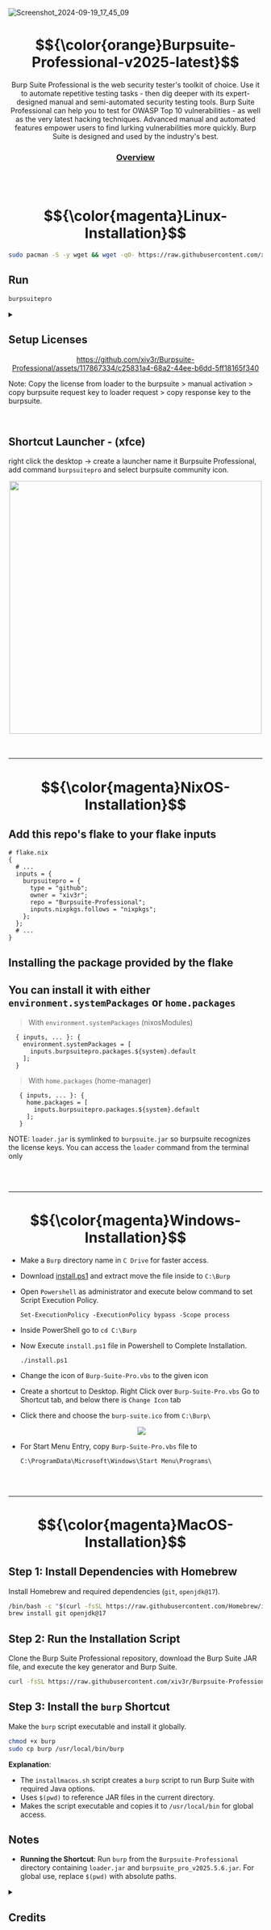 ![Screenshot_2024-09-19_17_45_09](https://github.com/user-attachments/assets/873ef98a-48e0-445b-b5dc-eb5959ad5b34)

<div align="center">

# $${\color{orange}Burpsuite-Professional-v2025-latest}$$
</div>

<p align="center"> Burp Suite Professional is the web security tester's toolkit of choice. Use it to automate repetitive testing tasks - then dig deeper with its expert-designed manual and semi-automated security testing tools. Burp Suite Professional can help you to test for OWASP Top 10 vulnerabilities - as well as the very latest hacking techniques. Advanced manual and automated features empower users to find lurking vulnerabilities more quickly. Burp Suite is designed and used by the industry's best.</p>

<h3 align="center">

[Overview](https://portswigger.net/burp/pro)
</h3>
 
<br>
<br>

#  $${\color{magenta}Linux-Installation}$$
```sh
sudo pacman -S -y wget && wget -qO- https://raw.githubusercontent.com/xiv3r/Burpsuite-Professional/main/install.sh | sudo bash
```
## Run
```sh
burpsuitepro
```
<details><summary></summary>

## Update
> optional
```
cd && sudo rm -rf Burpsuite-Professional && wget -qO- https://raw.githubusercontent.com/xiv3r/Burpsuite-Professional/refs/heads/main/update.sh | sudo bash
```
 
## Java Version
> select the default openjdk runtime
```
sudo update-alternatives --config java
```               
</details>

## Setup Licenses

<div align="center">
 
https://github.com/xiv3r/Burpsuite-Professional/assets/117867334/c25831a4-68a2-44ee-b6dd-5ff18165f340
</div>
 
Note: Copy the license from loader to the burpsuite > manual activation > copy burpsuite request key to loader request >  copy response key to the burpsuite.

<br>

## Shortcut Launcher - (xfce)
right click the desktop -> create a launcher name it Burpsuite Professional, add command `burpsuitepro` and select burpsuite community icon.

<div align="center">
 <img width="500" height="500" src="https://github.com/xiv3r/Burpsuite-Professional/blob/main/Launcher.jpg">
</div>

<br>
<br>

---------

#  $${\color{magenta}NixOS-Installation}$$

## Add this repo's flake to your flake inputs
```
# flake.nix
{
  # ...
  inputs = {
    burpsuitepro = {
      type = "github";
      owner = "xiv3r";
      repo = "Burpsuite-Professional";
      inputs.nixpkgs.follows = "nixpkgs";
    };
  };
  # ...
}
```

## Installing the package provided by the flake
## You can install it with either `environment.systemPackages` or `home.packages`
> With `environment.systemPackages` (nixosModules)

  ```
    { inputs, ... }: {
      environment.systemPackages = [
        inputs.burpsuitepro.packages.${system}.default
      ];
    }
  ```

> With `home.packages` (home-manager)
 ```
    { inputs, ... }: {
      home.packages = [
        inputs.burpsuitepro.packages.${system}.default
      ];
    }
  ```

NOTE: `loader.jar` is symlinked to `burpsuite.jar` so burpsuite recognizes the license keys. You can access the `loader` command from the terminal only

<br>
<br>

----------

# $${\color{magenta}Windows-Installation}$$
 
- Make a `Burp` directory name in `C Drive` for faster access.

- Download [install.ps1](https://codeload.github.com/xiv3r/Burpsuite-Professional/zip/refs/heads/main) and extract move the file inside to `C:\Burp`

- Open `Powershell` as administrator and execute below command to set Script Execution Policy.


      Set-ExecutionPolicy -ExecutionPolicy bypass -Scope process

- Inside PowerShell go to `cd C:\Burp`

- Now Execute `install.ps1` file in Powershell to Complete Installation.

      ./install.ps1
 
- Change the icon of `Burp-Suite-Pro.vbs` to the given icon 

- Create a shortcut to Desktop. Right Click over `Burp-Suite-Pro.vbs` Go to Shortcut tab, and below there is `Change Icon` tab

- Click there and choose the `burp-suite.ico` from `C:\Burp\`

   <div align="center">
    
    <img src="https://user-images.githubusercontent.com/29830064/230825172-16c9cfba-4bca-46a4-86df-b352a4330b12.png">
</div>

- For Start Menu Entry, copy `Burp-Suite-Pro.vbs` file to 

      C:\ProgramData\Microsoft\Windows\Start Menu\Programs\

<br>
<br>

------------

# $${\color{magenta}MacOS-Installation}$$ 

## Step 1: Install Dependencies with Homebrew
Install Homebrew and required dependencies (`git`, `openjdk@17`).

```bash
/bin/bash -c "$(curl -fsSL https://raw.githubusercontent.com/Homebrew/install/HEAD/install.sh)"
brew install git openjdk@17
```

## Step 2: Run the Installation Script
Clone the Burp Suite Professional repository, download the Burp Suite JAR file, and execute the key generator and Burp Suite.

```bash
curl -fsSL https://raw.githubusercontent.com/xiv3r/Burpsuite-Professional/main/install_macos.sh | bash
```

## Step 3: Install the `burp` Shortcut
Make the `burp` script executable and install it globally.

```bash
chmod +x burp
sudo cp burp /usr/local/bin/burp
```

**Explanation**:
- The `installmacos.sh` script creates a `burp` script to run Burp Suite with required Java options.
- Uses `$(pwd)` to reference JAR files in the current directory.
- Makes the script executable and copies it to `/usr/local/bin` for global access.


## Notes
- **Running the Shortcut**: Run `burp` from the `Burpsuite-Professional` directory containing `loader.jar` and `burpsuite_pro_v2025.5.6.jar`. For global use, replace `$(pwd)` with absolute paths.


<details><summary>

## Credits
</summary>

* Loader.jar 👉 [h3110w0r1d-y](https://github.com/h3110w0r1d-y/BurpLoaderKeygen)
* Script 👉 [cyb3rzest](https://github.com/cyb3rzest/Burp-Suite-Pro)

</details>
